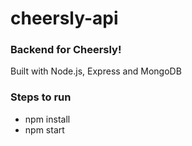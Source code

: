 # cheersly-api

### Backend for Cheersly!

Built with Node.js, Express and MongoDB

### Steps to run

- npm install
- npm start
